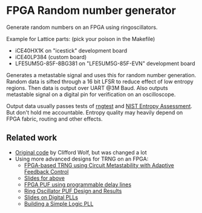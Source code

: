 
FPGA Random number generator
============================

Generate random numbers on an FPGA using ringoscillators.

Example for Lattice parts:
(pick your poison in the Makefile)

* iCE40HX1K on "icestick" development board
* iCE40LP384 (custom board)
* LFE5UM5G-85F-8BG381 on "LFE5UM5G-85F-EVN" development board


Generates a metastable signal and uses this for random number generation.
Random data is sifted through a 16 bit LFSR to reduce effect of low entropy regions.
Then data is output over UART @3M Baud.
Also outputs metastable signal on a digital pin for verification on an oscilloscope.

Output data usually passes tests of [rngtest](https://linux.die.net/man/1/rngtest) and [NIST Entropy Assessment](https://github.com/usnistgov/SP800-90B_EntropyAssessment).
But don't hold me accountable. Entropy quality may heavily depend on FPGA fabric, routing and other effects.


Related work
------------

* [Original code](http://svn.clifford.at/handicraft/2015/ringosc/) by Clifford Wolf, but was changed a lot
* Using more advanced designs for TRNG on an FPGA:
  - [FPGA-based TRNG using Circuit Metastability with Adaptive Feedback Control](https://people.csail.mit.edu/devadas/pubs/ches-fpga-random.pdf)
  - [Slides for above](https://www.iacr.org/workshops/ches/ches2011/presentations/Session%201/CHES2011_Session1_2.pdf)
  - [FPGA PUF using programmable delay lines](https://www.researchgate.net/publication/224218293_FPGA_PUF_using_programmable_delay_lines)
  - [Ring Oscillator PUF Design and Results](http://class.ece.iastate.edu/cpre583/project_presentations/PUFs_report.pdf)
  - [Slides on Digital PLLs](https://www.cppsim.com/PLL_Lectures/digital_pll_cicc_tutorial_perrott.pdf)
  - [Building a Simple Logic PLL](https://zipcpu.com/dsp/2017/12/14/logic-pll.html)
